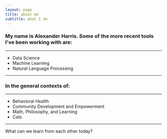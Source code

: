 ```yaml
---
layout: page
title: about me
subtitle: what I do
---
```


### My name is Alexander Harris. Some of the more recent tools I've been working with are:
___
- Data Science
- Machine Learning
- Natural Language Processing

___

### In the general contexts of:
___
- Behavioral Health
- Community Development and Empowerment
- Math, Philosophy, and Learning
- Cats

___

What can we learn from each other today?
